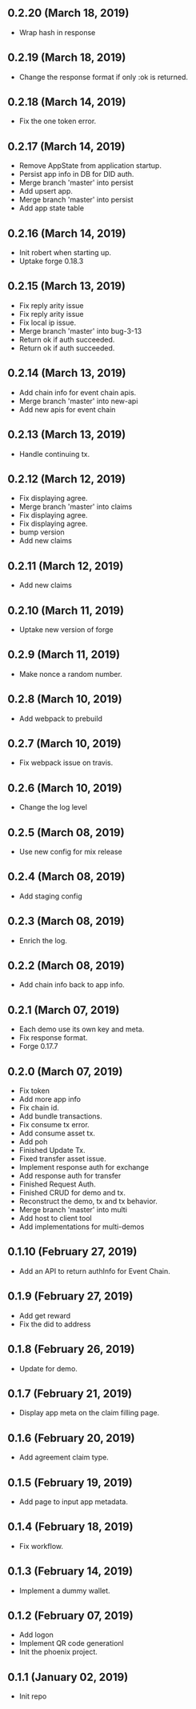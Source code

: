 ## 0.2.20 (March 18, 2019)
  - Wrap hash in response

## 0.2.19 (March 18, 2019)
  - Change the response format if only :ok is returned.

## 0.2.18 (March 14, 2019)
  - Fix the one token error.

## 0.2.17 (March 14, 2019)
  - Remove AppState from application startup.
  - Persist app info in DB for DID auth.
  - Merge branch 'master' into persist
  - Add upsert app.
  - Merge branch 'master' into persist
  - Add app state table

## 0.2.16 (March 14, 2019)
  - Init robert when starting up.
  - Uptake forge 0.18.3

## 0.2.15 (March 13, 2019)
  - Fix reply arity issue
  - Fix reply arity issue
  - Fix local ip issue.
  - Merge branch 'master' into bug-3-13
  - Return ok if auth succeeded.
  - Return ok if auth succeeded.

## 0.2.14 (March 13, 2019)
  - Add chain info for event chain apis.
  - Merge branch 'master' into new-api
  - Add new apis for event chain

## 0.2.13 (March 13, 2019)
  - Handle continuing tx.

## 0.2.12 (March 12, 2019)
  - Fix displaying agree.
  - Merge branch 'master' into claims
  - Fix displaying agree.
  - Fix displaying agree.
  - bump version
  - Add new claims

## 0.2.11 (March 12, 2019)
  - Add new claims

## 0.2.10 (March 11, 2019)
  - Uptake new version of forge

## 0.2.9 (March 11, 2019)
  - Make nonce a random number.

## 0.2.8 (March 10, 2019)
  - Add webpack to prebuild

## 0.2.7 (March 10, 2019)
  - Fix webpack issue on travis.

## 0.2.6 (March 10, 2019)
  - Change the log level

## 0.2.5 (March 08, 2019)
  - Use new config for mix release

## 0.2.4 (March 08, 2019)
  - Add staging config

## 0.2.3 (March 08, 2019)
  - Enrich the log.

## 0.2.2 (March 08, 2019)
  - Add chain info back to app info.

## 0.2.1 (March 07, 2019)
  - Each demo use its own key and meta.
  - Fix response format.
  - Forge 0.17.7

## 0.2.0 (March 07, 2019)
  - Fix token
  - Add more app info
  - Fix chain id.
  - Add bundle transactions.
  - Fix consume tx error.
  - Add consume asset tx.
  - Add poh
  - Finished Update Tx.
  - Fixed transfer asset issue.
  - Implement response auth for exchange
  - Add response auth for transfer
  - Finished Request Auth.
  - Finished CRUD for demo and tx.
  - Reconstruct the demo, tx and tx behavior.
  - Merge branch 'master' into multi
  - Add host to client tool
  - Add implementations for multi-demos

## 0.1.10 (February 27, 2019)
  - Add an API to return authInfo for Event Chain.

## 0.1.9 (February 27, 2019)
  - Add get reward
  - Fix the did to address

## 0.1.8 (February 26, 2019)
  - Update for demo.

## 0.1.7 (February 21, 2019)
 - Display app meta on the claim filling page.

## 0.1.6 (February 20, 2019)
 - Add agreement claim type.

## 0.1.5 (February 19, 2019)
  - Add page to input app metadata.

## 0.1.4 (February 18, 2019)
  - Fix workflow.

## 0.1.3 (February 14, 2019)
  - Implement a dummy wallet.

## 0.1.2 (February 07, 2019)
  - Add logon
  - Implement QR code generationl
  - Init the phoenix project.

## 0.1.1 (January 02, 2019)
- Init repo